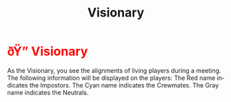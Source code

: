 ﻿---
lang: en-US
title: Visionary
prev: Vindicator
next: AntiAdminer
---
# <font color="red">ðŸ”­ <b>Visionary</b></font> <Badge text="Support" type="tip" vertical="middle"/>

As the Visionary, you see the alignments of living players during a meeting. The following information will be displayed on the players: The Red name indicates the Impostors. The Cyan name indicates the Crewmates. The Gray name indicates the Neutrals.<br>
